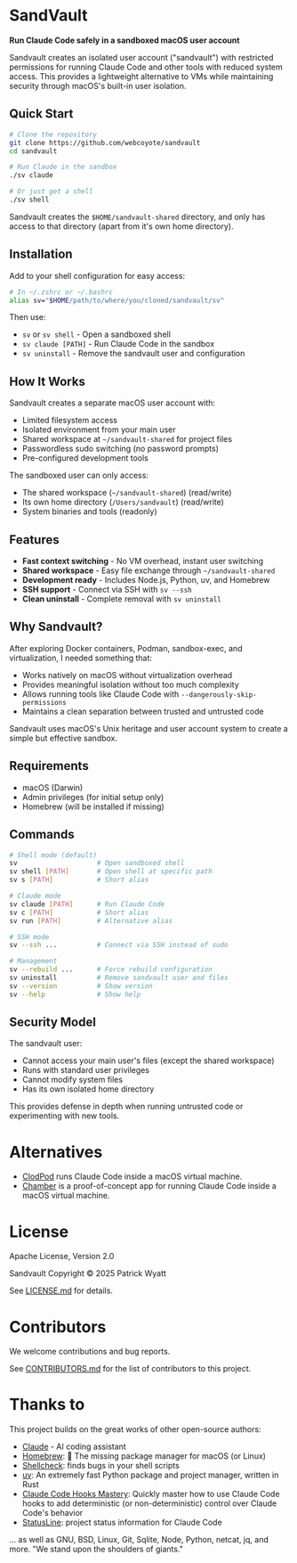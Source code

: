 # SandVault

**Run Claude Code safely in a sandboxed macOS user account**

Sandvault creates an isolated user account ("sandvault") with restricted permissions for running Claude Code and other tools with reduced system access. This provides a lightweight alternative to VMs while maintaining security through macOS's built-in user isolation.


## Quick Start

```bash
# Clone the repository
git clone https://github.com/webcoyote/sandvault
cd sandvault

# Run Claude in the sandbox
./sv claude

# Or just get a shell
./sv shell
```

Sandvault creates the `$HOME/sandvault-shared` directory, and only has access to that directory (apart from it's own home directory).


## Installation

Add to your shell configuration for easy access:

```bash
# In ~/.zshrc or ~/.bashrc
alias sv="$HOME/path/to/where/you/cloned/sandvault/sv"
```

Then use:

- `sv` or `sv shell` - Open a sandboxed shell
- `sv claude [PATH]` - Run Claude Code in the sandbox
- `sv uninstall` - Remove the sandvault user and configuration


## How It Works

Sandvault creates a separate macOS user account with:

- Limited filesystem access
- Isolated environment from your main user
- Shared workspace at `~/sandvault-shared` for project files
- Passwordless sudo switching (no password prompts)
- Pre-configured development tools

The sandboxed user can only access:

- The shared workspace (`~/sandvault-shared`) (read/write)
- Its own home directory (`/Users/sandvault`) (read/write)
- System binaries and tools (readonly)


## Features

- **Fast context switching** - No VM overhead, instant user switching
- **Shared workspace** - Easy file exchange through `~/sandvault-shared`
- **Development ready** - Includes Node.js, Python, uv, and Homebrew
- **SSH support** - Connect via SSH with `sv --ssh`
- **Clean uninstall** - Complete removal with `sv uninstall`


## Why Sandvault?

After exploring Docker containers, Podman, sandbox-exec, and virtualization, I needed something that:

- Works natively on macOS without virtualization overhead
- Provides meaningful isolation without too much complexity
- Allows running tools like Claude Code with `--dangerously-skip-permissions`
- Maintains a clean separation between trusted and untrusted code

Sandvault uses macOS's Unix heritage and user account system to create a simple but effective sandbox.


## Requirements

- macOS (Darwin)
- Admin privileges (for initial setup only)
- Homebrew (will be installed if missing)


## Commands

```bash
# Shell mode (default)
sv                    # Open sandboxed shell
sv shell [PATH]       # Open shell at specific path
sv s [PATH]           # Short alias

# Claude mode
sv claude [PATH]      # Run Claude Code
sv c [PATH]           # Short alias
sv run [PATH]         # Alternative alias

# SSH mode
sv --ssh ...          # Connect via SSH instead of sudo

# Management
sv --rebuild ...      # Force rebuild configuration
sv uninstall          # Remove sandvault user and files
sv --version          # Show version
sv --help             # Show help
```


## Security Model

The sandvault user:

- Cannot access your main user's files (except the shared workspace)
- Runs with standard user privileges
- Cannot modify system files
- Has its own isolated home directory

This provides defense in depth when running untrusted code or experimenting with new tools.


# Alternatives

- [ClodPod](https://github.com/webcoyote/clodpod) runs Claude Code inside a macOS virtual machine.
- [Chamber](https://github.com/cirruslabs/chamber) is a proof-of-concept app for running Claude Code inside a macOS virtual machine.


# License

Apache License, Version 2.0

Sandvault Copyright © 2025 Patrick Wyatt

See [LICENSE.md](LICENSE.md) for details.


# Contributors

We welcome contributions and bug reports.

See [CONTRIBUTORS.md](CONTRIBUTORS.md) for the list of contributors to this project.


# Thanks to

This project builds on the great works of other open-source authors:

- [Claude](https://www.anthropic.com/claude) - AI coding assistant
- [Homebrew](https://brew.sh): 🍺 The missing package manager for macOS (or Linux)
- [Shellcheck](https://www.shellcheck.net): finds bugs in your shell scripts
- [uv](https://docs.astral.sh/uv/): An extremely fast Python package and project manager, written in Rust
- [Claude Code Hooks Mastery](https://github.com/disler/claude-code-hooks-mastery): Quickly master how to use Claude Code hooks to add deterministic (or non-deterministic) control over Claude Code's behavior
- [StatusLine](https://gist.github.com/dhkts1/55709b1925b94aec55083dd1da9d8f39): project status information for Claude Code

... as well as GNU, BSD, Linux, Git, Sqlite, Node, Python, netcat, jq, and more. "We stand upon the shoulders of giants."
